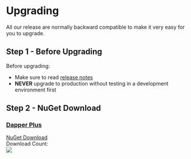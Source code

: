 # Upgrading

All our release are normally backward compatible to make it very easy for you to upgrade.

## Step 1 - Before Upgrading
Before upgrading:
- Make sure to read [release notes](https://github.com/zzzprojects/Dapper-Plus/releases)
- **NEVER** upgrade to production without testing in a development environment first

## Step 2 - NuGet Download

<div class="row">
	<div class="col-lg-6">
		<div class="card card-layout-z2 wow slideInLeft">
			<div class="card-header wow slideInDown">
				<h3>
					<a href="https://www.nuget.org/packages/Z.Dapper.Plus/" target="_blank"
							onclick="ga('send', 'event', { eventAction: 'download-upgrading'});">
						Dapper Plus
					</a>
				</h3>						
			</div>
			<div class="card-body wow slideInUp">
				<a class="btn btn-xl btn-z wow zoomIn" role="button" href="https://www.nuget.org/packages/Z.Dapper.Plus/" target="_blank"
						onclick="ga('send', 'event', { eventAction: 'download-upgrading'});">
					<i class="fa fa-cloud-download" aria-hidden="true"></i>
					NuGet Download
				</a>
				<div>Download Count:</div>
				<div class="download-count2">
					<a href="https://www.nuget.org/packages/Z.Dapper.Plus/" target="_blank"
							onclick="ga('send', 'event', { eventAction: 'download-upgrading'});">
						<img src="https://zzzprojects.github.io/images/nuget/dapper-plus-big-d.svg">
					</a>
				</div>
			</div>
		</div>
	</div>
</div>
<br /><br /><br />